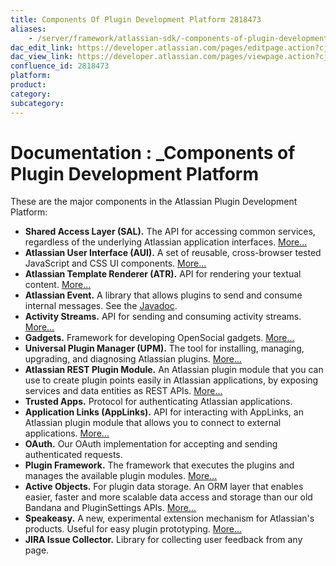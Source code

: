 ```yaml
---
title: Components Of Plugin Development Platform 2818473
aliases:
    - /server/framework/atlassian-sdk/-components-of-plugin-development-platform-2818473.html
dac_edit_link: https://developer.atlassian.com/pages/editpage.action?cjm=wozere&pageId=2818473
dac_view_link: https://developer.atlassian.com/pages/viewpage.action?cjm=wozere&pageId=2818473
confluence_id: 2818473
platform:
product:
category:
subcategory:
---
```

# Documentation : \_Components of Plugin Development Platform

These are the major components in the Atlassian Plugin Development Platform:

-   **Shared Access Layer (SAL).** The API for accessing common services, regardless of the underlying Atlassian application interfaces. [More...](/server/framework/atlassian-sdk/shared-access-layer)
-   **Atlassian User Interface (AUI).** A set of reusable, cross-browser tested JavaScript and CSS UI components. [More...](https://developer.atlassian.com/display/AUI)
-   **Atlassian Template Renderer (ATR).** API for rendering your textual content. [More...](/server/framework/atlassian-sdk/atlassian-template-renderer)
-   **Atlassian Event.** A library that allows plugins to send and consume internal messages. See the <a href="http://docs.atlassian.com/atlassian-event/" class="external-link">Javadoc</a>.
-   **Activity Streams.** API for sending and consuming activity streams. [More...](/server/framework/atlassian-sdk/activity-streams)
-   **Gadgets.** Framework for developing OpenSocial gadgets. [More...](https://developer.atlassian.com/display/GADGETS)
-   **Universal Plugin Manager (UPM).** The tool for installing, managing, upgrading, and diagnosing Atlassian plugins. [More...](https://developer.atlassian.com/display/UPM)
-   **Atlassian REST Plugin Module.** An Atlassian plugin module that you can use to create plugin points easily in Atlassian applications, by exposing services and data entities as REST APIs. [More...](/server/framework/atlassian-sdk/rest-api-development)
-   **Trusted Apps.** Protocol for authenticating Atlassian applications.
-   **Application Links (AppLinks).** API for interacting with AppLinks, an Atlassian plugin module that allows you to connect to external applications. [More...](/server/framework/atlassian-sdk/application-links)
-   **OAuth.** Our OAuth implementation for accepting and sending authenticated requests.
-   **Plugin Framework.** The framework that executes the plugins and manages the available plugin modules. [More...](/server/framework/atlassian-sdk/plugin-framework)
-   **Active Objects.** For plugin data storage. An ORM layer that enables easier, faster and more scalable data access and storage than our old Bandana and PluginSettings APIs. [More...](/server/framework/atlassian-sdk/active-objects)
-   **Speakeasy.** A new, experimental extension mechanism for Atlassian's products. Useful for easy plugin prototyping. [More...](/server/framework/atlassian-sdk/speakeasy)
-   **JIRA Issue Collector.** Library for collecting user feedback from any page.





















































































































































































































































